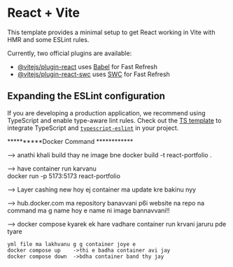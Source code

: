 # React + Vite

This template provides a minimal setup to get React working in Vite with HMR and some ESLint rules.

Currently, two official plugins are available:

- [@vitejs/plugin-react](https://github.com/vitejs/vite-plugin-react/blob/main/packages/plugin-react/README.md) uses [Babel](https://babeljs.io/) for Fast Refresh
- [@vitejs/plugin-react-swc](https://github.com/vitejs/vite-plugin-react-swc) uses [SWC](https://swc.rs/) for Fast Refresh

## Expanding the ESLint configuration

If you are developing a production application, we recommend using TypeScript and enable type-aware lint rules. Check out the [TS template](https://github.com/vitejs/vite/tree/main/packages/create-vite/template-react-ts) to integrate TypeScript and [`typescript-eslint`](https://typescript-eslint.io) in your project.


**********Docker Command ************

--> anathi khali build thay  ne image bne
    docker build -t react-portfolio .

--> have container run karvanu  
    docker run -p 5173:5173 react-portfolio

--> Layer cashing
    new hoy ej container ma update kre bakinu nyy

--> hub.docker.com ma repository banavvani p6i 
    website na repo na command ma g name hoy e name ni image bannavvani!!

--> docker compose 
    kyarek ek hare vadhare container run krvani jaruru pde tyare

    yml file ma lakhvanu g g container joye e 
    docker compose up    ->thi e badha container avi jay
    docker compose down  ->bdha container band thy jay 